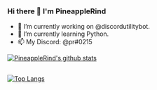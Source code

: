 ### Hi there 👋 I'm PineappleRind


- 🔭 I’m currently working on @discordutilitybot.
- 🌱 I’m currently learning Python.
- 📫 My Discord: @pr#0215

[![PineappleRind's github stats](https://github-readme-stats.vercel.app/api?username=pineapplerind&count_private=true&include_all_commits=true&theme=radical)](https://github.com/pineapplerind)
##  
[![Top Langs](https://github-readme-stats.vercel.app/api/top-langs/?username=pineapplerind&show_icons=true&theme=synthwave)](https://github.com/pineapplerind)
